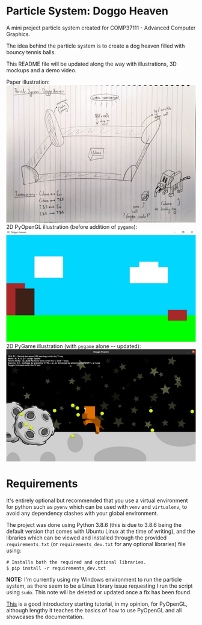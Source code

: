 # Particle System: Doggo Heaven

A mini project particle system created for COMP37111 - Advanced Computer Graphics.

The idea behind the particle system is to create a dog heaven filled with bouncy tennis balls.

This README file will be updated along the way with illustrations, 3D mockups and a demo video.

Paper illustration: ![doggo_heaven_paper](./assets/images/README/paper_illustration.jpg)
2D PyOpenGL illustration (before addition of `pygame`): ![doggo_heaven_2d](./assets/images/README/2d_illustration.jpg)
2D PyGame illustration (with `pygame` alone -- updated): ![doggo_heaven_2d_pygame](./assets/images/README/2d_illustration_pygame.jpg)

# Requirements

It's entirely optional but recommended that you use a virtual environment for python such as `pyenv` which can be used with `venv` and `virtualenv`, to avoid any dependency clashes with your global environment.

The project was done using Python 3.8.6 (this is due to 3.8.6 being the default version that comes with Ubuntu Linux at the time of writing), and the libraries which can be viewed and installed through the provided `requirements.txt` (or `requirements_dev.txt` for any optional libraries) file using:
```
# Installs both the required and optional libraries.
$ pip install -r requirements_dev.txt
```

**NOTE:** I'm currently using my Windows environment to run the particle system, as there seem to be a Linux library issue requesting I run the script using `sudo`. This note will be deleted or updated once a fix has been found.

[This](https://www.youtube.com/playlist?list=PL1P11yPQAo7opIg8r-4BMfh1Z_dCOfI0y) is a good introductory starting tutorial, in my opinion, for PyOpenGL, although lengthy it teaches the basics of how to use PyOpenGL and all showcases the documentation.
